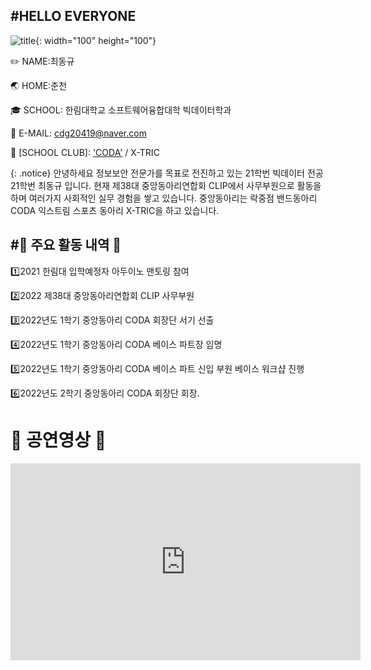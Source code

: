 #HELLO EVERYONE
---

![title](https://ifh.cc/g/N4zyQl.jpg){: width="100" height="100"}

✏️ NAME:최동규

🌏 HOME:춘천

🎓 SCHOOL: 한림대학교 소프트웨어융합대학 빅데이터학과

📧 E-MAIL: cdg20419@naver.com

📀  [SCHOOL CLUB]: ['CODA'](https://www.h-coda.com/) / X-TRIC

{: .notice}
안녕하세요 정보보안 전문가를 목표로 전진하고 있는 21학번 빅데이터 전공 21학번 최동규 입니다.   현재 제38대 중앙동아리연합회 CLIP에서 사무부원으로 활동을 하며 여러가지 사회적인 실무 경험을 쌓고 있습니다.  중앙동아리는 락중점 밴드동아리 CODA 익스트림 스포츠 동아리 X-TRIC을 하고 있습니다. 


#🗼 주요 활동 내역 🗼
---
1️⃣2021 한림대 입학예정자 아두이노 맨토링 참여

2️⃣2022 제38대 중앙동아리연합회 CLIP 사무부원

3️⃣2022년도 1학기 중앙동아리 CODA 회장단 서기 선출

4️⃣2022년도 1학기 중앙동아리 CODA 베이스 파트장 임명

5️⃣2022년도 1학기 중앙동아리 CODA 베이스 파트 신입 부원 베이스 워크샵 진행

6️⃣2022년도 2학기 중앙동아리 CODA 회장단 회장.


# 🎤 공연영상 🎤

<iframe width="560" height="315" src="https://www.youtube.com/embed/wdX9O8RJNSs" title="YouTube video player" frameborder="0" allow="accelerometer; autoplay; clipboard-write; encrypted-media; gyroscope; picture-in-picture" allowfullscreen></iframe>
